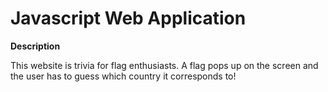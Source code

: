 # Javascript Web Application

**Description**

This website is trivia for flag enthusiasts. A flag pops up on the screen and the user has to guess which country it corresponds to!
